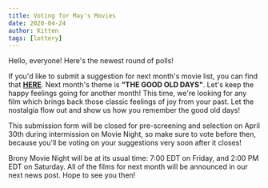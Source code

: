 ```yaml
---
title: Voting for May's Movies
date: 2020-04-24
author: Kitten
tags: [lottery]
---
```


Hello, everyone!  Here's the newest round of polls!

If you'd like to submit a suggestion for next month's movie list, you can find that **[HERE][lotto]**. Next month's theme is **"THE GOOD OLD DAYS"**.  Let's keep the happy feelings going for another month!  This time, we're looking for any film which brings back those classic feelings of joy from your past.  Let the nostalgia flow out and show us how you remember the good old days!

This submission form will be closed for pre-screening and selection on April 30th during intermission on Movie Night, so make sure to vote before then, because you'll be voting on your suggestions very soon after it closes!

Brony Movie Night will be at its usual time: 7:00 EDT on Friday, and 2:00 PM EDT on Saturday.  All of the films for next month will be announced in our next news post.  Hope to see you then!

[lotto]: https://docs.google.com/forms/d/e/1FAIpQLScdxCvC2RSK9IpYanIFBZXaq8ZBj5oWOIgvgpj5kCHY8UFOgw/viewform
